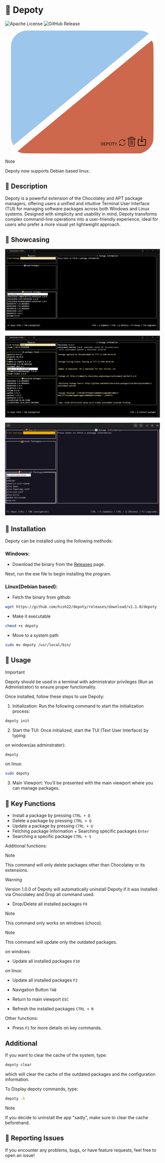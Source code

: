 # 🚀 Depoty

![Apache License](https://img.shields.io/badge/license-Apache%202.0-blue)
![GitHub Release](https://img.shields.io/github/v/release/hish22/depoty)

<p align="center">
<img src="assets/logo/depotyNewLogo.png" alt="logo">
</p>

> [!NOTE]
> Depoty now supports Debian based linux.

## 📖 Description

Depoty is a powerful extension of the Chocolatey and APT package managers, offering users a unified and intuitive Terminal User Interface (TUI) for managing software packages across both Windows and Linux systems. Designed with simplicity and usability in mind, Depoty transforms complex command-line operations into a user-friendly experience, ideal for users who prefer a more visual yet lightweight approach.

## 📸 Showcasing

<p align="center">
<img src="assets/Images/installed_packages.png" alt="logo">
</p>

<p align="center">
<img src="assets/Images/search_packages.png" alt="logo">
</p>

<p align="center">
<img src="assets/Images/demo_linux.png" alt="logo">
</p>

## 🔧 Installation

Depoty can be installed using the following methods:

### Windows:

- Download the binary from the <a href="https://github.com/hish22/depoty/releases">Releases</a> page.

Next, run the exe file to begin installing the program.

### Linux(Debian based):

- Fetch the binary from github:

```bash
wget https://github.com/hish22/depoty/releases/download/v1.1.0/depoty
```

- Make it executable

```bash
chmod +x depoty
```

- Move to a system path

```bash
sudo mv depoty /usr/local/bin/
```

## 📝 Usage

> [!IMPORTANT]
> Depoty should be used in a terminal with administrator privileges (Run as Administrator) to ensure proper functionality.

Once installed, follow these steps to use Depoty:

1. Initialization: Run the following command to start the initialization process:

```bash
depoty init
```

2. Start the TUI: Once initialized, start the TUI (Text User Interface) by typing:

on windows(as adminstrater):

```bash
depoty
```

on linux:

```bash
sudo depoty
```

3. Main Viewport: You'll be presented with the main viewport where you can manage packages.

## 📌 Key Functions

- Install a package by pressing `CTRL + D`
- Delete a package by pressing `CTRL + Q`
- Update a package by pressing `CTRL + U`
- Fetching package Information + Searching specific packages `Enter`
- Searching a specific package `CTRL + S`

Additional functions:

> [!NOTE]
> This command will only delete packages other than Chocolatey or its extensions.

> [!WARNING]
> Version 1.0.0 of Depoty will automatically uninstall Depoty if it was installed via Chocolatey and Drop all command used.

- Drop/Delete all installed packages `F9`

> [!NOTE]
> This command only works on windows (choco).

> [!NOTE]
> This command will update only the outdated packages.

on windows:

- Update all installed packages `F10`

on linux:

- Update all installed packages `F2`

- Navigation Button `TAB`
- Return to main viewport `ESC`
- Refresh the installed packages `CTRL + R`

Other functions:

- Press `F1` for more details on key commands.

## Additional

If you want to clear the cache of the system, type:

```bash
depoty clear
```

which will clear the cache of the outdated packages and the configuration information.

To Display depoty commands, type:

```bash
depoty -h
```

> [!NOTE]
> If you decide to uninstall the app "sadly", make sure to clear the cache beforehand.

<!-- ## Contributing

Feel free to fork and submit pull requests. Please refer to the contribution guidelines. -->

## 📢 Reporting Issues

If you encounter any problems, bugs, or have feature requests, feel free to open an issue!
